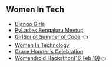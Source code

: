 ## Women In Tech 

- [Django Girls](https://tutorial.djangogirls.org/en/) 
- [PyLadies Bengaluru Meetup](https://www.pyladies.com/locations/blr/)
- [GirlScript Summer of Code](http://gssoc.tech/) :point_left:
- [Women In Technology](https://www.womenintechnology.org/) 
- [Grace Hopper's Celebration](https://ghc.anitab.org/)
- [Womendroid Hackathon(16 Feb 19)](https://www.eventbrite.com/e/womendroid-hackathon-powered-by-truecaller-tickets-54978269484?aff=GDG):point_left:
